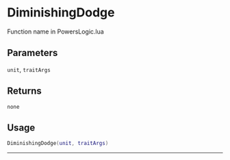 # DiminishingDodge
Function name in PowersLogic.lua
## Parameters
`unit`, `traitArgs`
## Returns
`none`
## Usage
```lua
DiminishingDodge(unit, traitArgs)
```
---
